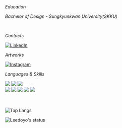 <div>
<br>


<br>

*Education*

*Bachelor of Design - Sungkyunkwan University(SKKU)*


<br>

*Contacts*
<div>
  
  [![LinkedIn](https://img.shields.io/badge/LinkedIn-1578D3??style=flat-square&logo=LinkedIn&logoColor=white)](https://www.linkedin.com/in/huiwon-bak-854364173/)
  
</div>


*Artworks*

<div>
  
  [![Instagram](https://img.shields.io/badge/Instagram-E4405F??style=flat-square&logo=instagram&logoColor=white)](https://www.instagram.com/leeedoyo)
  
</div>

*Languages & Skills*

  <div> 
    <img src="https://img.shields.io/badge/java-1572B6?style=flat-square&logo=java&logoColor=white"/>
    <img src="https://img.shields.io/badge/Spring Boot-6DB33F?style=flat-square&logo=SpringBoot&logoColor=white"/>
    <img src="https://img.shields.io/badge/mariaDB-003545?style=flat-square&logo=mariaDB&logoColor=white"/>
  </div>
  <div> 
    <img src="https://img.shields.io/badge/CSS3-1572B6?style=flat-square&logo=CSS3&logoColor=white"/>
    <img src="https://img.shields.io/badge/html5-E34F26?style=flat-square&logo=html5&logoColor=white"/>
    <img src="https://img.shields.io/badge/javascript-F7DF1E?style=flat-square&logo=javascript&logoColor=white"/>
    <img src="https://img.shields.io/badge/react-61DAFB?style=flat-square&logo=react&logoColor=white"/>
    <img src="https://img.shields.io/badge/figma-F24E1E?style=flat-square&logo=figma&logoColor=white"/>
  </div>
  
  <br>
  <br>
    
 ![Top Langs](https://github-readme-stats.vercel.app/api/top-langs/?username=bamsanchaeg&hide_progress=true&show_icons=true&hide=contribs,prs&cache_seconds=86400&theme=city_lights)
  
  ![Leedoyo's status](https://github-readme-stats.vercel.app/api?username=bamsanchaeg&show_icons=true&hide=contribs,prs&cache_seconds=86400&theme=city_lights)
  
  <br>
  

</div>
